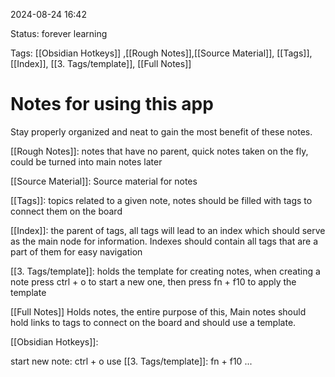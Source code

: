 
2024-08-24 16:42

Status: forever learning

Tags: [[Obsidian Hotkeys]] ,[[Rough Notes]],[[Source Material]], [[Tags]], [[Index]], [[3. Tags/template]], [[Full Notes]]

# Notes for using this app


Stay properly organized and neat to gain the most benefit of these notes. 

[[Rough Notes]]: notes that have no parent, quick notes taken on the fly, could be turned into main notes later

[[Source Material]]: Source material for notes

[[Tags]]: topics related to a given note, notes should be filled with tags to connect them on the board

[[Index]]: the parent of tags, all tags will lead to an index which should serve as the main node for information. Indexes should contain all tags that are a part of them for easy navigation

[[3. Tags/template]]: holds the template for creating notes, when creating a note press ctrl + o to start a new one, then press fn + f10 to apply the template

[[Full Notes]] Holds notes, the entire purpose of this, Main notes should hold links to tags to connect on the board and should use a template.

[[Obsidian Hotkeys]]:

start new note: ctrl + o
use [[3. Tags/template]]: fn + f10
...

